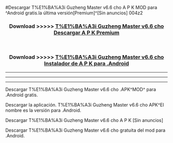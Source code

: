 #Descargar T%E1%BA%A3i Guzheng Master v6.6 cho  A P K MOD para ^Android gratis.la última versión[Premium]^[Sin anuncios] 004z2



<div align="center">
<h3>Download >>>>> <a href="https://es-web.web.app/?es= T%E1%BA%A3i Guzheng Master v6.6 cho ">T%E1%BA%A3i Guzheng Master v6.6 cho  Descargar A P K Premium</a></h3><br>

<h3>Download >>>>> <a href="https://es-web.web.app/?es= T%E1%BA%A3i Guzheng Master v6.6 cho ">T%E1%BA%A3i Guzheng Master v6.6 cho  Instalador de A P K para .Android</a></h3>
</div>


----------------------------------------------------------

----------------------------------------------------------

----------------------------------------------------------

Descargar T%E1%BA%A3i Guzheng Master v6.6 cho  .APK^MOD^ para .Android gratis.

Descargar la aplicación. T%E1%BA%A3i Guzheng Master v6.6 cho  APK^El nombre es la versión para .Android.

Descargar T%E1%BA%A3i Guzheng Master v6.6 cho  A P K [Sin anuncios]

Descargar T%E1%BA%A3i Guzheng Master v6.6 cho  gratuita del mod para .Android.